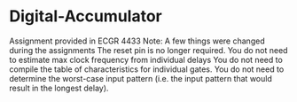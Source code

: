 # Digital-Accumulator
Assignment provided in ECGR 4433
Note: A few things were changed during the assignments 
The reset pin is no longer required.
You do not need to estimate max clock frequency from individual delays
You do not need to compile the table of characteristics for individual gates.
You do not need to determine the worst-case input pattern (i.e. the input pattern that would result in the longest delay).
